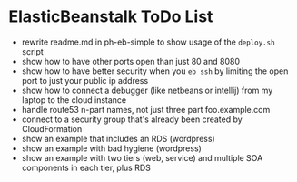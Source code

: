 # ElasticBeanstalk ToDo List

- rewrite readme.md in ph-eb-simple to show usage of the `deploy.sh` script
- show how to have other ports open than just 80 and 8080
- show how to have better security when you `eb ssh` by limiting the open port to just your public ip address
- show how to connect a debugger (like netbeans or intellij) from my laptop to the cloud instance
- handle route53 n-part names, not just three part foo.example.com
- connect to a security group that's already been created by CloudFormation
- show an example that includes an RDS (wordpress)
- show an example with bad hygiene (wordpress)
- show an example with two tiers (web, service) and multiple SOA components in each tier, plus RDS
